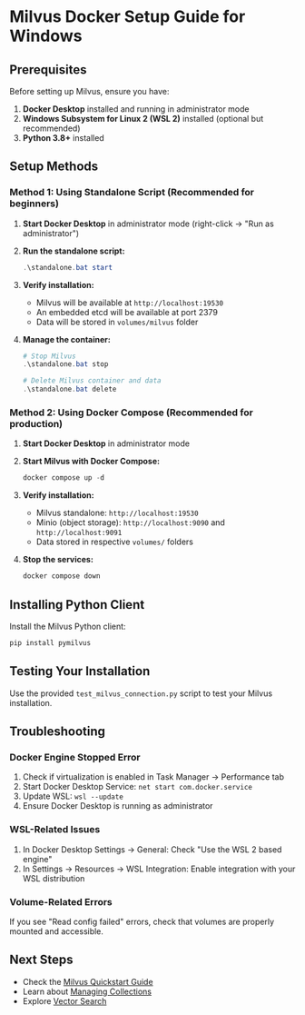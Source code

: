 # Milvus Docker Setup Guide for Windows

## Prerequisites
Before setting up Milvus, ensure you have:
1. **Docker Desktop** installed and running in administrator mode
2. **Windows Subsystem for Linux 2 (WSL 2)** installed (optional but recommended)
3. **Python 3.8+** installed

## Setup Methods

### Method 1: Using Standalone Script (Recommended for beginners)

1. **Start Docker Desktop** in administrator mode (right-click → "Run as administrator")

2. **Run the standalone script:**
   ```powershell
   .\standalone.bat start
   ```

3. **Verify installation:**
   - Milvus will be available at `http://localhost:19530`
   - An embedded etcd will be available at port 2379
   - Data will be stored in `volumes/milvus` folder

4. **Manage the container:**
   ```powershell
   # Stop Milvus
   .\standalone.bat stop
   
   # Delete Milvus container and data
   .\standalone.bat delete
   ```

### Method 2: Using Docker Compose (Recommended for production)

1. **Start Docker Desktop** in administrator mode

2. **Start Milvus with Docker Compose:**
   ```powershell
   docker compose up -d
   ```

3. **Verify installation:**
   - Milvus standalone: `http://localhost:19530`
   - Minio (object storage): `http://localhost:9090` and `http://localhost:9091`
   - Data stored in respective `volumes/` folders

4. **Stop the services:**
   ```powershell
   docker compose down
   ```

## Installing Python Client

Install the Milvus Python client:
```powershell
pip install pymilvus
```

## Testing Your Installation

Use the provided `test_milvus_connection.py` script to test your Milvus installation.

## Troubleshooting

### Docker Engine Stopped Error
1. Check if virtualization is enabled in Task Manager → Performance tab
2. Start Docker Desktop Service: `net start com.docker.service`
3. Update WSL: `wsl --update`
4. Ensure Docker Desktop is running as administrator

### WSL-Related Issues
1. In Docker Desktop Settings → General: Check "Use the WSL 2 based engine"
2. In Settings → Resources → WSL Integration: Enable integration with your WSL distribution

### Volume-Related Errors
If you see "Read config failed" errors, check that volumes are properly mounted and accessible.

## Next Steps
- Check the [Milvus Quickstart Guide](https://milvus.io/docs/quickstart.md)
- Learn about [Managing Collections](https://milvus.io/docs/manage-collections.md)
- Explore [Vector Search](https://milvus.io/docs/single-vector-search.md)
